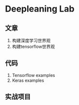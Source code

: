 # Deepleaning Lab
## 文章
1. 构建深度学习世界观
2. 构建tensorflow世界观

## 代码
1. Tensorflow examples
2. Keras examples

## 实战项目
